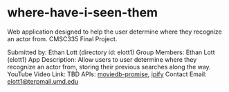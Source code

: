 # where-have-i-seen-them
Web application designed to help the user determine where they recognize an actor from. CMSC335 Final Project.

  Submitted by: Ethan Lott (directory id: elott1)
  Group Members: Ethan Lott (elott1)
  App Description: Allow users to user determine where they recognize an actor from, storing their previous searches along the way.
  YouTube Video Link: TBD
  APIs: [moviedb-promise](https://github.com/grantholle/moviedb-promise), [ipify](https://api.ipify.org)
  Contact Email:  elott1@terpmail.umd.edu
